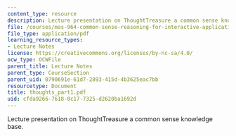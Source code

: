 ```yaml
---
content_type: resource
description: Lecture presentation on ThoughtTreasure a common sense knowledge base.
file: /courses/mas-964-common-sense-reasoning-for-interactive-applications-fall-2002/cfda926676180c177325d2620ba1692d_thoughts_part1.pdf
file_type: application/pdf
learning_resource_types:
- Lecture Notes
license: https://creativecommons.org/licenses/by-nc-sa/4.0/
ocw_type: OCWFile
parent_title: Lecture Notes
parent_type: CourseSection
parent_uid: 0790691e-61d7-2893-415d-4b3625eac7bb
resourcetype: Document
title: thoughts_part1.pdf
uid: cfda9266-7618-0c17-7325-d2620ba1692d
---
```

Lecture presentation on ThoughtTreasure a common sense knowledge base.